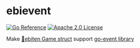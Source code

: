 # ebievent

[![Go Reference](https://pkg.go.dev/badge/github.com/shiyou0130011/ebievent.svg)](https://pkg.go.dev/github.com/shiyou0130011/ebievent)
[![Apache 2.0 License](https://img.shields.io/badge/License-Apache%202.0-%23CB2533.svg)](http://www.apache.org/licenses/LICENSE-2.0)

Make [🦐ebiten Game struct](https://ebitengine.org/) support [go-event library](https://github.com/shiyou0130011/go-event)
